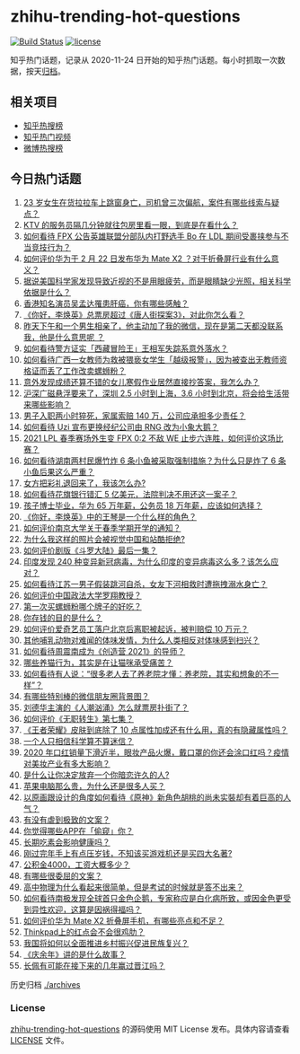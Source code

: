 # zhihu-trending-hot-questions

[![Build Status](https://github.com/justjavac/zhihu-trending-hot-questions/workflows/ci/badge.svg?branch=master)](https://github.com/justjavac/zhihu-trending-hot-questions/actions)
[![license](https://img.shields.io/github/license/justjavac/zhihu-trending-hot-questions)](https://github.com/justjavac/zhihu-trending-hot-questions/blob/master/LICENSE)

知乎热门话题，记录从 2020-11-24 日开始的知乎热门话题。每小时抓取一次数据，按天[归档](./archives)。

## 相关项目

- [知乎热搜榜](https://github.com/justjavac/zhihu-trending-top-search)
- [知乎热门视频](https://github.com/justjavac/zhihu-trending-hot-video)
- [微博热搜榜](https://github.com/justjavac/weibo-trending-hot-search)

## 今日热门话题

<!-- BEGIN -->
<!-- 最后更新时间 Tue Feb 23 2021 01:18:25 GMT+0800 (CST) -->
1. [23 岁女生在货拉拉车上跳窗身亡，司机曾三次偏航，案件有哪些线索与疑点？](https://www.zhihu.com/question/445659561)
1. [KTV 的服务员隔几分钟就往包房里看一眼，到底是在看什么？](https://www.zhihu.com/question/22629932)
1. [如何看待 FPX 公告英雄联盟分部队内打野选手 Bo 在 LDL 期间受裹挟参与不当竞技行为？](https://www.zhihu.com/question/445776998)
1. [如何评价华为于 2 月 22 日发布华为 Mate X2 ？对于折叠屏行业有什么意义？](https://www.zhihu.com/question/445705013)
1. [据说美国科学家发现导致近视的不是用眼疲劳，而是眼睛缺少光照，相关科学依据是什么？](https://www.zhihu.com/question/46868950)
1. [香港知名演员吴孟达罹患肝癌，你有哪些感触？](https://www.zhihu.com/question/445779642)
1. [《你好，李焕英》总票房超过《唐人街探案3》，对此你怎么看？](https://www.zhihu.com/question/445258008)
1. [昨天下午和一个男生相亲了，他主动加了我的微信，现在是第二天都没联系我，他是什么意思呢   ？](https://www.zhihu.com/question/442482767)
1. [如何看待警方证实「西藏冒险王」王相军失踪系意外落水？](https://www.zhihu.com/question/445803672)
1. [如何看待广西一女教师为救被猥亵女学生「越级报警」，因为被查出无教师资格证而丢了工作改卖螺蛳粉？](https://www.zhihu.com/question/445722192)
1. [意外发现成绩还算不错的女儿寒假作业居然直接抄答案，我怎么办？](https://www.zhihu.com/question/444223188)
1. [沪深广磁悬浮要来了，深圳 2.5 小时到上海，3.6 小时到北京，将会给生活带来哪些影响？](https://www.zhihu.com/question/445603037)
1. [男子入职两小时猝死，家属索赔 140 万，公司应承担多少责任？](https://www.zhihu.com/question/445700181)
1. [如何看待 Uzi 宣布更换经纪公司由 RNG 改为小象大鹅？](https://www.zhihu.com/question/445810792)
1. [2021 LPL 春季赛场外生变 FPX 0:2 不敌 WE 止步六连胜，如何评价这场比赛？](https://www.zhihu.com/question/445789407)
1. [如何看待湖南两村民爆竹炸 6 条小鱼被采取强制措施？为什么只是炸了 6 条小鱼后果这么严重？](https://www.zhihu.com/question/445707116)
1. [女方把彩礼退回来了，我该怎么办?](https://www.zhihu.com/question/445696325)
1. [如何看待花旗银行错汇 5 亿美元，法院判决不用还这一案子？](https://www.zhihu.com/question/445397624)
1. [孩子博士毕业，华为 65 万年薪，公务员 18 万年薪，应该如何选择？](https://www.zhihu.com/question/444289082)
1. [《你好，李焕英》中的王琴是一个什么样的角色？](https://www.zhihu.com/question/444202459)
1. [如何评价南京大学关于春季学期开学的通知？](https://www.zhihu.com/question/445661666)
1. [为什么我这样的照片会被视觉中国和站酷拒绝?](https://www.zhihu.com/question/445519947)
1. [如何评价剧版《斗罗大陆》最后一集？](https://www.zhihu.com/question/445564855)
1. [印度发现 240 种变异新冠病毒，为什么印度的变异病毒这么多？该怎么应对？](https://www.zhihu.com/question/445691119)
1. [如何看待江苏一男子假装跳河自杀，女友下河相救时遭拖拽溺水身亡？](https://www.zhihu.com/question/445577862)
1. [如何评价中国政法大学罗翔教授？](https://www.zhihu.com/question/378314247)
1. [第一次买螺蛳粉哪个牌子的好吃？](https://www.zhihu.com/question/374452877)
1. [你存钱的目的是什么？](https://www.zhihu.com/question/414949134)
1. [如何评价爱奇艺员工落户北京后离职被起诉，被判赔偿 10 万元？](https://www.zhihu.com/question/445728177)
1. [其他哺乳动物对难闻的体味发情，为什么人类相反对体味感到扫兴？](https://www.zhihu.com/question/445130804)
1. [如何看待周震南成为《创造营 2021》的导师？](https://www.zhihu.com/question/445480973)
1. [哪些养猫行为，其实是在让猫咪承受痛苦？](https://www.zhihu.com/question/420597938)
1. [如何看待有人说：“很多老人去了养老院才懂：养老院，其实和想象的不一样”？](https://www.zhihu.com/question/440467400)
1. [有哪些特别棒的微信朋友圈背景图？](https://www.zhihu.com/question/337853063)
1. [刘德华主演的《人潮汹涌》怎么就票房扑街了？](https://www.zhihu.com/question/445156727)
1. [如何评价《无职转生》第七集？](https://www.zhihu.com/question/445665265)
1. [《王者荣耀》皮肤到底除了 10 点属性加成还有什么用，真的有隐藏属性吗？](https://www.zhihu.com/question/423534768)
1. [一个人只相信科学算不算迷信？](https://www.zhihu.com/question/445180200)
1. [2020 年口红销量下滑近半，眼妆产品火爆，戴口罩的你还会涂口红吗？疫情对美妆产业有多大影响？](https://www.zhihu.com/question/445709561)
1. [是什么让你决定放弃一个你暗恋许久的人?](https://www.zhihu.com/question/338758991)
1. [苹果电脑那么贵，为什么还是很多人买？](https://www.zhihu.com/question/445704402)
1. [以原画跟设计的角度如何看待《原神》新角色胡桃的尚未实裝却有着巨高的人气？](https://www.zhihu.com/question/445178082)
1. [有没有虐到极致的文案？](https://www.zhihu.com/question/438549057)
1. [你觉得哪些APP在「偷窥」你？](https://www.zhihu.com/question/445390340)
1. [长期吃素会影响健康吗？](https://www.zhihu.com/question/444593611)
1. [刚过完年手上有点压岁钱，不知该买游戏机还是买四大名著?](https://www.zhihu.com/question/444472347)
1. [公积金4000，工资大概多少？](https://www.zhihu.com/question/442656404)
1. [有哪些很委屈的文案？](https://www.zhihu.com/question/430927097)
1. [高中物理为什么看起来很简单，但是考试的时候就是答不出来？](https://www.zhihu.com/question/284578611)
1. [如何看待南极发现全球首只金色企鹅，专家称应是白化病所致，或因金色更受到异性欢迎，这算是因祸得福吗？](https://www.zhihu.com/question/445528123)
1. [如何评价华为 Mate X2 折叠屏手机，有哪些亮点和不足？](https://www.zhihu.com/question/445795393)
1. [Thinkpad上的红点会不会很鸡肋？](https://www.zhihu.com/question/402973926)
1. [我国将如何以全面推进乡村振兴促进民族复兴？](https://www.zhihu.com/question/445669242)
1. [《庆余年》讲的是什么故事？](https://www.zhihu.com/question/358037227)
1. [长佩有可能在接下来的几年赢过晋江吗？](https://www.zhihu.com/question/443431021)
<!-- END -->

历史归档 [./archives](./archives)

### License

[zhihu-trending-hot-questions](https://github.com/justjavac/zhihu-trending-hot-questions) 的源码使用 MIT License 发布。具体内容请查看 [LICENSE](./LICENSE) 文件。
